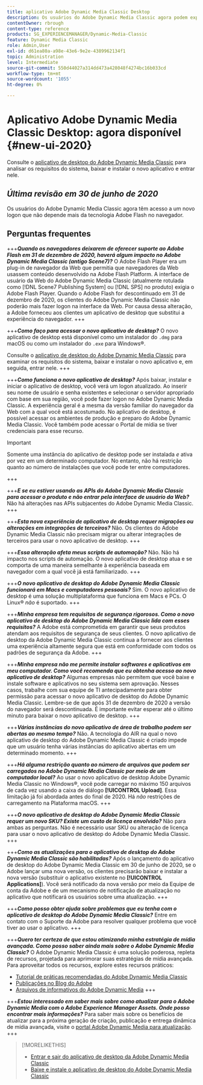 ```yaml
---
title: aplicativo Adobe Dynamic Media Classic Desktop
description: Os usuários do Adobe Dynamic Media Classic agora podem experimentar uma atualização completa da interface do usuário.
contentOwner: rbrough
content-type: reference
products: SG_EXPERIENCEMANAGER/Dynamic-Media-Classic
feature: Dynamic Media Classic
role: Admin,User
exl-id: d61ea80a-a98e-43e6-9e2e-4389962134f1
topic: Administration
level: Intermediate
source-git-commit: 550d44027a314dd473a428048f4274bc16b033cd
workflow-type: tm+mt
source-wordcount: '1055'
ht-degree: 0%

---
```


# Aplicativo Adobe Dynamic Media Classic Desktop: agora disponível {#new-ui-2020}

Consulte o [aplicativo de desktop do Adobe Dynamic Media Classic](/help/using/dynamic-media-classic-desktop-app.md) para analisar os requisitos do sistema, baixar e instalar o novo aplicativo e entrar nele.

## _Última revisão em 30 de junho de 2020_

Os usuários do Adobe Dynamic Media Classic agora têm acesso a um novo logon que não depende mais da tecnologia Adobe Flash no navegador.

## Perguntas frequentes

+++**_Quando os navegadores deixarem de oferecer suporte ao Adobe Flash em 31 de dezembro de 2020, haverá algum impacto no Adobe Dynamic Media Classic (antigo Scene7)?_**
O Adobe Flash Player era um plug-in de navegador da Web que permitia que navegadores da Web usassem conteúdo desenvolvido na Adobe Flash Platform. A interface de usuário da Web do Adobe Dynamic Media Classic (atualmente rotulada como [!DNL Scene7 Publishing System] ou [!DNL SPS] no produto) exigia o Adobe Flash Player. Quando o Adobe Flash for descontinuado em 31 de dezembro de 2020, os clientes do Adobe Dynamic Media Classic não poderão mais fazer logon na interface da Web. Por causa dessa alteração, a Adobe forneceu aos clientes um aplicativo de desktop que substitui a experiência do navegador.
+++

+++**_Como faço para acessar o novo aplicativo de desktop?_**
O novo aplicativo de desktop está disponível como um instalador do `.dmg` para macOS ou como um instalador do `.exe` para Windows®.

Consulte o [aplicativo de desktop do Adobe Dynamic Media Classic](/help/using/dynamic-media-classic-desktop-app.md) para examinar os requisitos do sistema, baixar e instalar o novo aplicativo e, em seguida, entrar nele.
+++

<!-- NEWSLETTER IS DEAD The download links are also available by way of the [Adobe Dynamic Media Classic newsletter subscription page.](https://www.adobe.com/subscription/dynamic-media-newsletter.html) -->

+++**_Como funciona o novo aplicativo de desktop?_**
Após baixar, instalar e iniciar o aplicativo de desktop, você verá um logon atualizado. Ao inserir seu nome de usuário e senha existentes e selecionar o servidor apropriado com base em sua região, você pode fazer logon no Adobe Dynamic Media Classic. A experiência geral é a mesma da versão familiar do navegador da Web com a qual você está acostumado. No aplicativo de desktop, é possível acessar os ambientes de produção e preparo do Adobe Dynamic Media Classic. Você também pode acessar o Portal de mídia se tiver credenciais para esse recurso.

>[!IMPORTANT]
>
>Somente uma instância do aplicativo de desktop pode ser instalada *e* ativa por vez em um determinado computador. No entanto, não há restrição quanto ao número de instalações que você pode ter entre computadores.

+++

+++**_E se eu estiver usando as APIs do Adobe Dynamic Media Classic para acessar o produto e não entrar pela interface de usuário da Web?_**
Não há alterações nas APIs subjacentes do Adobe Dynamic Media Classic.
+++

+++**_Esta nova experiência de aplicativo de desktop requer migrações ou alterações em integrações de terceiros?_**
Não. Os clientes do Adobe Dynamic Media Classic não precisam migrar ou alterar integrações de terceiros para usar o novo aplicativo de desktop.
+++

+++**_Essa alteração afeta meus scripts de automação?_**
Não. Não há impacto nos scripts de automação. O novo aplicativo de desktop atua e se comporta de uma maneira semelhante à experiência baseada em navegador com a qual você já está familiarizado.
+++

+++**_O novo aplicativo de desktop do Adobe Dynamic Media Classic funcionará em Macs e computadores pessoais?_**
Sim. O novo aplicativo de desktop é uma solução multiplataforma que funciona em Macs e PCs. O Linux® *não* é suportado.
+++

+++**_Minha empresa tem requisitos de segurança rigorosos. Como o novo aplicativo de desktop do Adobe Dynamic Media Classic lida com esses requisitos?_**
A Adobe está comprometida em garantir que seus produtos atendam aos requisitos de segurança de seus clientes. O novo aplicativo de desktop da Adobe Dynamic Media Classic continua a fornecer aos clientes uma experiência altamente segura que está em conformidade com todos os padrões de segurança da Adobe.
+++

+++**_Minha empresa não me permite instalar softwares e aplicativos em meu computador. Como você recomenda que eu obtenha acesso ao novo aplicativo de desktop?_**
Algumas empresas não permitem que você baixe e instale software e aplicativos no seu sistema sem aprovação. Nesses casos, trabalhe com sua equipe de TI antecipadamente para obter permissão para acessar o novo aplicativo de desktop do Adobe Dynamic Media Classic. Lembre-se de que após 31 de dezembro de 2020 a versão do navegador será descontinuada. É importante evitar esperar até o último minuto para baixar o novo aplicativo de desktop.
+++

+++**_Várias instâncias do novo aplicativo de área de trabalho podem ser abertas ao mesmo tempo?_**
Não. A tecnologia do AIR na qual o novo aplicativo de desktop do Adobe Dynamic Media Classic é criado impede que um usuário tenha várias instâncias do aplicativo abertas em um determinado momento.
+++

+++**_Há alguma restrição quanto ao número de arquivos que podem ser carregados no Adobe Dynamic Media Classic por meio de um computador local?_**
Ao usar o novo aplicativo de desktop Adobe Dynamic Media Classic no Windows®, você pode carregar no máximo 150 arquivos de cada vez usando a caixa de diálogo **[!UICONTROL Upload]**. Essa limitação já foi abordada antes do final de 2020. Há *não* restrições de carregamento na Plataforma macOS.
+++

+++**_O novo aplicativo de desktop do Adobe Dynamic Media Classic requer um novo SKU? Existe um custo de licença envolvido?_**
Não para ambas as perguntas. Não é necessário usar SKU ou alteração de licença para usar o novo aplicativo de desktop do Adobe Dynamic Media Classic.
+++

+++**_Como as atualizações para o aplicativo de desktop do Adobe Dynamic Media Classic são habilitadas?_**
Após o lançamento do aplicativo de desktop do Adobe Dynamic Media Classic em 30 de junho de 2020, se o Adobe lançar uma nova versão, os clientes precisarão baixar e instalar a nova versão (substituir o aplicativo existente no **[!UICONTROL Applications]**). Você será notificado da nova versão por meio da Equipe de conta da Adobe e de um mecanismo de notificação de atualização no aplicativo que notificará os usuários sobre uma atualização.
+++

+++**_Como posso obter ajuda sobre problemas que eu tenha com o aplicativo de desktop do Adobe Dynamic Media Classic?_**
Entre em contato com o Suporte da Adobe para resolver qualquer problema que você tiver ao usar o aplicativo.
+++

+++**_Quero ter certeza de que estou otimizando minha estratégia de mídia avançada. Como posso saber ainda mais sobre o Adobe Dynamic Media Classic?_** 
O Adobe Dynamic Media Classic é uma solução poderosa, repleta de recursos, projetada para aprimorar suas estratégias de mídia avançada. Para aproveitar todos os recursos, explore estes recursos práticos:

* [Tutorial de práticas recomendadas do Adobe Dynamic Media Classic](https://experienceleague.adobe.com/pt-br/docs/experience-manager-learn/dynamic-media-classic-tutorial/overview)
* [Publicações no Blog do Adobe](https://blog.adobe.com/)<!-- (https://blog.adobe.com/tag/dynamic-media/) -->
* [Arquivos de informativos do Adobe Dynamic Media](https://experienceleague.adobe.com/pt-br/docs/dynamic-media-classic/using/dynamic-media-newsletter)
+++

<!-- HIDDEN AUGUST 2, 2021 BECAUSE THE NEWSLETTER WAS DISCONTINUED Plus, [subscribe to the Dynamic Media newsletter](https://www.adobe.com/subscription/dynamic-media-newsletter.html) to stay current on the latest news, information, training opportunities, powerful features available to you such as [Smart Imaging](https://experienceleague.adobe.com/docs/experience-manager-65/assets/dynamic/imaging-faq.html?lang=pt-BR), and the complementary audit program. -->

+++**_Estou interessado em saber mais sobre como atualizar para o Adobe Dynamic Media com o Adobe Experience Manager Assets. Onde posso encontrar mais informações?_**
Para saber mais sobre os benefícios de atualizar para a próxima geração de criação, publicação e entrega dinâmica de mídia avançada, visite o [portal Adobe Dynamic Media para atualização](/help/using/upgrade.md).
+++

>[!MORELIKETHIS]
>
>* [Entrar e sair do aplicativo de desktop da Adobe Dynamic Media Classic](/help/using/signing-out.md)
>* [Baixe e instale o aplicativo de desktop do Adobe Dynamic Media Classic](/help/using/dynamic-media-classic-desktop-app.md)

<!-- SAVE: OLD LINK TO BEST PRACTICES GUIDE IN PDF https://www.adobe.com/content/dam/www/us/en/marketing/experience-manager-assets/dynamic-media/adobe-dynamic-media-classic-best-practices-guide.pdf -->